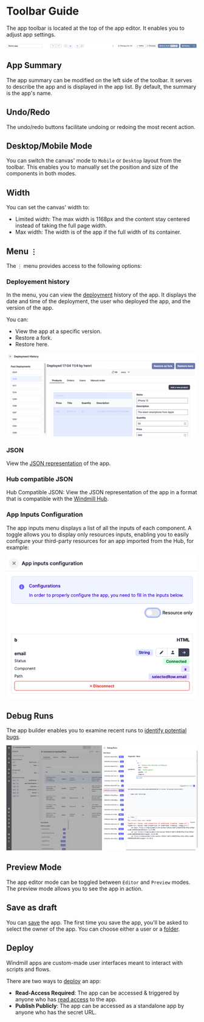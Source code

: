# Toolbar Guide

The app toolbar is located at the top of the app editor. It enables you to adjust app settings.

![App Menu](../assets/apps/1_app_toolbar/app-toolbar.png)

## App Summary

The app summary can be modified on the left side of the toolbar. It serves to describe the app and is displayed in the app list. By default, the summary is the app's name.

## Undo/Redo

The undo/redo buttons facilitate undoing or redoing the most recent action.

## Desktop/Mobile Mode

You can switch the canvas' mode to `Mobile` or `Desktop` layout from the toolbar. This enables you to manually set the position and size of the components in both modes.

## Width

You can set the canvas' width to:
- Limited width: The max width is 1168px and the content stay centered instead of taking the full page width.
- Max width: The width is of the app if the full width of its container.

## Menu `⋮`

The `⋮` menu provides access to the following options:

### Deployement history

In the menu, you can view the [deployment](./6_app_deployment.mdx) history of the app. It displays the date and time of the deployment, the user who deployed the app, and the version of the app.

You can:

- View the app at a specific version.
- Restore a fork.
- Restore here.

![Deployement history](../assets/apps/1_app_toolbar/deployement-history.png.webp)

### JSON

View the [JSON representation](../core_concepts/13_json_schema_and_parsing/index.md) of the app.

### Hub compatible JSON

Hub Compatible JSON: View the JSON representation of the app in a format that is compatible with the [Windmill Hub](https://hub.windmill.dev/).

### App Inputs Configuration

The app inputs menu displays a list of all the inputs of each component. A toggle allows you to display only resources inputs, enabling you to easily configure your third-party resources for an app imported from the Hub, for example:

![App Inputs Configuration](../assets/apps/1_app_toolbar/app-inputs-configuration.png.webp)

## Debug Runs

The app builder enables you to examine recent runs to [identify potential bugs](./5_app_debugging.md).

![App Debug Runs](../assets/apps/1_app_toolbar/app-debug-runs.png.webp)

## Preview Mode

The app editor mode can be toggled between `Editor` and `Preview` modes. The preview mode allows you to see the app in action.

## Save as draft

You can [save](./6_app_deployment.mdx) the app. The first time you save the app, you'll be asked to select the owner of the app. You can choose either a user or a [folder](../core_concepts/8_groups_and_folders/index.mdx#folders).

## Deploy

Windmill apps are custom-made user interfaces meant to interact with scripts and flows.

There are two ways to [deploy](./6_app_deployment.mdx) an app:
- **Read-Access Required**: The app can be accessed & triggered by anyone who has [read access](../core_concepts/16_roles_and_permissions/index.mdx) to the app.
- **Publish Publicly**: The app can be accessed as a standalone app by anyone who has the secret URL.